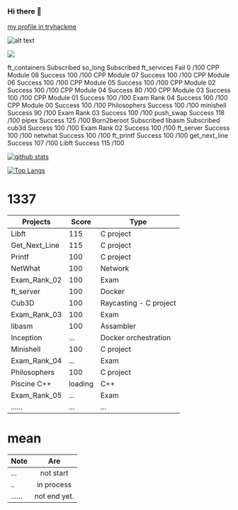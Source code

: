 ### Hi there 👋

<!--
**TmcTrevor/tmcTrevor** is a ✨ _special_ ✨ repository because its `README.md` (this file) appears on your GitHub profile.

Here are some ideas to get you started:

- 🔭 I’m currently working on ...
- 🌱 I’m currently learning ...
- 👯 I’m looking to collaborate on ...
- 🤔 I’m looking for help with ...
- 💬 Ask me about ...
- 📫 How to reach me: ...
- 😄 Pronouns: ...
- ⚡ Fun fact: ...
-->
[my profile in tryhackme](https://tryhackme.com/p/TreVor)



![alt text](https://i.imgur.com/UUSoVJU.png "Logo Title Text 1")


<!-- [![42 Profile Card](https://1337-readme.vercel.app/api/profile?cursus=42cursus&login=mokhames)](https://github.com/TmcTrevor)-->
<img src = "https://badge42.vercel.app/api/v2/cl1vjlxv9002509l42eb66jvf/stats?cursusId=21&coalitionId=79" >

ft_containers
Subscribed
so_long
Subscribed
ft_services
Fail
0
/100
CPP Module 08
Success
100
/100
CPP Module 07
Success
100
/100
CPP Module 06
Success
100
/100
CPP Module 05
Success
100
/100
CPP Module 02
Success
100
/100
CPP Module 04
Success
80
/100
CPP Module 03
Success
100
/100
CPP Module 01
Success
100
/100
Exam Rank 04
Success
100
/100
CPP Module 00
Success
100
/100
Philosophers
Success
100
/100
minishell
Success
90
/100
Exam Rank 03
Success
100
/100
push_swap
Success
118
/100
pipex
Success
125
/100
Born2beroot
Subscribed
libasm
Subscribed
cub3d
Success
100
/100
Exam Rank 02
Success
100
/100
ft_server
Success
100
/100
netwhat
Success
100
/100
ft_printf
Success
100
/100
get_next_line
Success
107
/100
Libft
Success
115
/100

   [![github stats](https://github-readme-stats.vercel.app/api?username=tmctrevor&count_private=true&show_icons=true&theme=dark)](https://github.com/tmctrevor/github-readme-stats)
   
   
   
[![Top Langs](https://github-readme-stats.vercel.app/api/top-langs/?username=tmctrevor&layout=compact&exclude_repo=ft_server&langs_count=15&theme=highcontrast)](https://github.com/tmctrevor/github-readme-stats)



# 1337


|   Projects	|  Score	| Type |
|---	|---	|--- |
| Libft | 115 | C project |
| Get_Next_Line	| 115 | C project |
| Printf	| 100 | C project |
| NetWhat | 100 | Network |
| Exam_Rank_02 | 100 | Exam |
| ft_server | 100 | Docker |
| Cub3D | 100 | Raycasting - C project |
| Exam_Rank_03 | 100 | Exam |
| libasm | 100 | Assambler |
| Inception | ... | Docker orchestration |
| Minishell | 100 | C project |
| Exam_Rank_04 | ... | Exam |
| Philosophers | 100 | C project |
| Piscine C++ | loading | C++ |
| Exam_Rank_05 | ...  | Exam |
|......        | ... |  ... |




# mean


|Note           | Are           |
| ------------- |:-------------:|
| ...           | not start     |
| ..            | in process    |
|......         | not end yet.  |
